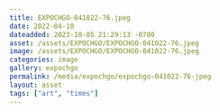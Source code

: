 ```yaml
---
title: EXPOCHGO-041022-76.jpeg
date: 2022-04-10
dateadded: 2023-10-05 21:29:13 -0700
asset: /assets/EXPOCHGO/EXPOCHGO-041022-76.jpeg
image: /assets/EXPOCHGO/EXPOCHGO-041022-76.jpeg
categories: image
gallery: expochgo
permalink: /media/expochgo/expochgo-041022-76-jpeg
layout: asset
tags: ["art", "times"]
--- 
```

